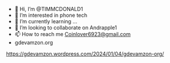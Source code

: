 - 👋 Hi, I’m @TIMMCDONALD1
- 👀 I’m interested in phone tech
- 🌱 I’m currently learning ...
- 💞️ I’m looking to collaborate on Andrapple1 
- 📫 How to reach me Coinlover6923@gmail.com
- gdevamzon.org 

<!---
TIMMCDONALD1/TIMMCDONALD1 is a ✨ special ✨ repository because its `README.md` (this file) appears on your GitHub profile.
You can click the Preview link to take a look at your changes.
--->
https://gdevamzon.wordpress.com/2024/01/04/gdevamzon-org/
